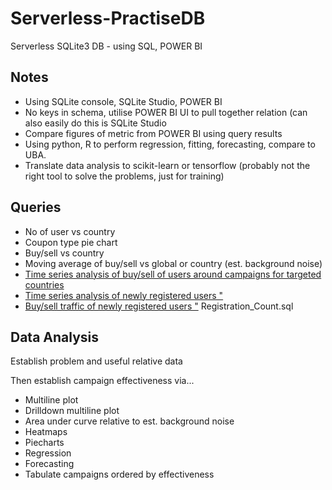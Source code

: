 # Serverless-PractiseDB
Serverless SQLite3 DB -  using SQL, POWER BI


## Notes

- Using SQLite console, SQLite Studio, POWER BI
- No keys in schema, utilise POWER BI UI to pull together relation (can also easily do this is SQLite Studio
- Compare figures of metric from POWER BI using query results
- Using python, R to perform regression, fitting, forecasting, compare to UBA.
- Translate data analysis to scikit-learn or tensorflow (probably not the right tool to solve the problems, just for training)

## Queries

- No of user vs country
- Coupon type pie chart
- Buy/sell vs country
- Moving average of buy/sell vs global or country (est. background noise)
- [Time series analysis of buy/sell of users around campaigns for targeted countries](Registration_Count.sql)
- [Time series analysis of newly registered users "](Registration_Retention.sql)
- [Buy/sell traffic of newly registered users "](Registration_Count.sql)
Registration_Count.sql
## Data Analysis

Establish problem and useful relative data

Then establish campaign effectiveness via...

- Multiline plot 
- Drilldown multiline plot
- Area under curve relative to est. background noise
- Heatmaps
- Piecharts
- Regression
- Forecasting
- Tabulate campaigns ordered by effectiveness

